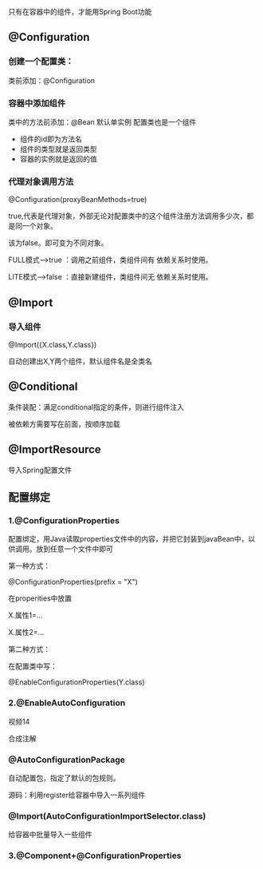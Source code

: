 只有在容器中的组件，才能用Spring Boot功能

## @Configuration

### 创建一个配置类：

类前添加：@Configuration

### 容器中添加组件

类中的方法前添加：@Bean	默认单实例	配置类也是一个组件

- 组件的id即为方法名
- 组件的类型就是返回类型
- 容器的实例就是返回的值

### 代理对象调用方法

@Configuration(proxyBeanMethods=true)

true,代表是代理对象，外部无论对配置类中的这个组件注册方法调用多少次，都是同一个对象。

该为false。即可变为不同对象。

FULL模式-->true	：调用之前组件，类组件间有 依赖关系时使用。

LITE模式-->false	：直接新建组件，类组件间无 依赖关系时使用。

## @Import

### 导入组件

@Import({X.class,Y.class})

自动创建出X,Y两个组件，默认组件名是全类名

## @Conditional

条件装配：满足conditional指定的条件，则进行组件注入

被依赖方需要写在前面，按顺序加载

## @ImportResource

导入Spring配置文件

## 配置绑定

### 1.@ConfigurationProperties

配置绑定，用Java读取properties文件中的内容，并把它封装到javaBean中，以供调用。放到任意一个文件中即可

第一种方式：

@ConfigurationProperties(prefix = "X")

在properities中放置

X.属性1=...

X.属性2=...

第二种方式：

在配置类中写：

@EnableConfigurationProperties(Y.class)	

<!--1：开启Y的属性配置功能 2：把这个Y组件自动注册到容器中（不用写@Component了）-->

### 2.@EnableAutoConfiguration

视频14

合成注解

### @AutoConfigurationPackage

自动配置包，指定了默认的包规则。

源码：利用register给容器中导入一系列组件

### @Import(AutoConfigurationImportSelector.class)

给容器中批量导入一些组件

### 3.@Component+@ConfigurationProperties



